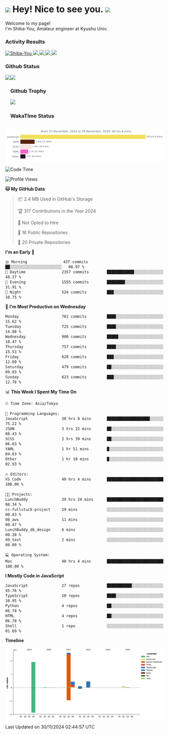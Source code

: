 <h1>
  <img src="https://emojis.slackmojis.com/emojis/images/1531849430/4246/blob-sunglasses.gif?1531849430" width="30"/> 
  Hey! Nice to see you.
  <img src="https://emojis.slackmojis.com/emojis/images/1531849430/4246/blob-sunglasses.gif?1531849430" width="30"/> 
</h1>
<p>
  Welcome to my page! <br />
  I'm Shiba-You, Amateur engineer at Kyushu Univ.
</p>


<h3>
  Activity Results
</h3>
<p align="left"> 
  <!--   GitHub  -->
  <a href="https://github.com/Shiba-You/Shiba-You/">
    <img src="https://komarev.com/ghpvc/?username=Shiba-You" alt="Shiba-You" />
  </a>
  <a href="https://github.com/Shiba-You">
    <img height="20" src="https://img.shields.io/github/followers/Shiba-You?label=follow&logo=github&style=flat" />
  </a>
  
  <!-- Qiita -->
  <a href="http://qiita.com/Shiba-You">
    <img height="20" src="https://qiita-badge.apiapi.app/s/Shiba-You/posts.svg" />
  </a>
  <a href="http://qiita.com/Shiba-You">
    <img height="20" src="https://qiita-badge.apiapi.app/s/Shiba-You/contributions.svg" />
  </a>
  <a href="http://qiita.com/Shiba-You">
    <img height="20" src="https://qiita-badge.apiapi.app/s/Shiba-You/followers.svg" />
  </a>
</p>


<h3>
  Github Status
</h3>
<div>
  <img height="170" align="left" src="https://github-readme-stats.vercel.app/api?username=Shiba-You&theme=tokyonight" />
  <img height="170" src="https://github-readme-stats.vercel.app/api/top-langs/?username=Shiba-You&theme=tokyonight&layout=compact" />
</div>

<h3>
  Github Trophy
</h3>
<div>
  <img width="800" src="https://github-profile-trophy.vercel.app/?username=Shiba-You&theme=tokyonight" />
</div>


<h3>
  WakaTIme Status
</h3>
<img src="https://github.com/Shiba-You/Shiba-You/blob/main/images/stat.svg" alt="Shiba-You WakaTime Activity"/>

<!--START_SECTION:waka-->
![Code Time](http://img.shields.io/badge/Code%20Time-1%2C032%20hrs%2017%20mins-blue)

![Profile Views](http://img.shields.io/badge/Profile%20Views-0-blue)

**🐱 My GitHub Data** 

> 📦 2.4 MB Used in GitHub's Storage 
 > 
> 🏆 317 Contributions in the Year 2024
 > 
> 🚫 Not Opted to Hire
 > 
> 📜 16 Public Repositories 
 > 
> 🔑 20 Private Repositories 
 > 
**I'm an Early 🐤** 

```text
🌞 Morning                437 commits         ██░░░░░░░░░░░░░░░░░░░░░░░   08.97 % 
🌆 Daytime                2357 commits        ████████████░░░░░░░░░░░░░   48.37 % 
🌃 Evening                1555 commits        ████████░░░░░░░░░░░░░░░░░   31.91 % 
🌙 Night                  524 commits         ███░░░░░░░░░░░░░░░░░░░░░░   10.75 % 
```
📅 **I'm Most Productive on Wednesday** 

```text
Monday                   761 commits         ████░░░░░░░░░░░░░░░░░░░░░   15.62 % 
Tuesday                  725 commits         ████░░░░░░░░░░░░░░░░░░░░░   14.88 % 
Wednesday                900 commits         █████░░░░░░░░░░░░░░░░░░░░   18.47 % 
Thursday                 757 commits         ████░░░░░░░░░░░░░░░░░░░░░   15.53 % 
Friday                   628 commits         ███░░░░░░░░░░░░░░░░░░░░░░   12.89 % 
Saturday                 479 commits         ██░░░░░░░░░░░░░░░░░░░░░░░   09.83 % 
Sunday                   623 commits         ███░░░░░░░░░░░░░░░░░░░░░░   12.78 % 
```


📊 **This Week I Spent My Time On** 

```text
🕑︎ Time Zone: Asia/Tokyo

💬 Programming Languages: 
JavaScript               30 hrs 8 mins       ███████████████████░░░░░░   75.22 % 
JSON                     3 hrs 22 mins       ██░░░░░░░░░░░░░░░░░░░░░░░   08.43 % 
SCSS                     2 hrs 39 mins       ██░░░░░░░░░░░░░░░░░░░░░░░   06.63 % 
YAML                     1 hr 51 mins        █░░░░░░░░░░░░░░░░░░░░░░░░   04.63 % 
Other                    1 hr 10 mins        █░░░░░░░░░░░░░░░░░░░░░░░░   02.93 % 

🔥 Editors: 
VS Code                  40 hrs 4 mins       █████████████████████████   100.00 % 

🐱‍💻 Projects: 
LunchBuddy               39 hrs 24 mins      █████████████████████████   98.34 % 
cc-fullstuck-project     19 mins             ░░░░░░░░░░░░░░░░░░░░░░░░░   00.83 % 
08_aws                   11 mins             ░░░░░░░░░░░░░░░░░░░░░░░░░   00.47 % 
LunchBuddy_db_design     6 mins              ░░░░░░░░░░░░░░░░░░░░░░░░░   00.28 % 
99_test                  2 mins              ░░░░░░░░░░░░░░░░░░░░░░░░░   00.09 % 

💻 Operating System: 
Mac                      40 hrs 4 mins       █████████████████████████   100.00 % 
```

**I Mostly Code in JavaScript** 

```text
JavaScript               27 repos            ███████████░░░░░░░░░░░░░░   45.76 % 
TypeScript               10 repos            ████░░░░░░░░░░░░░░░░░░░░░   16.95 % 
Python                   4 repos             ██░░░░░░░░░░░░░░░░░░░░░░░   06.78 % 
HTML                     4 repos             ██░░░░░░░░░░░░░░░░░░░░░░░   06.78 % 
Shell                    1 repo              ░░░░░░░░░░░░░░░░░░░░░░░░░   01.69 % 
```



**Timeline**

![Lines of Code chart](https://raw.githubusercontent.com/Shiba-You/Shiba-You/main/assets/bar_graph.png)


 Last Updated on 30/11/2024 02:44:57 UTC
<!--END_SECTION:waka-->
